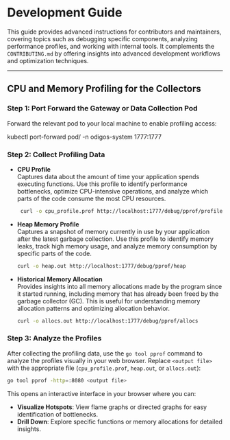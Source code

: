 # Development Guide

This guide provides advanced instructions for contributors and maintainers, covering topics such as debugging specific components, analyzing performance profiles, and working with internal tools. It complements the `CONTRIBUTING.md` by offering insights into advanced development workflows and optimization techniques.

---

## CPU and Memory Profiling for the Collectors

### Step 1: Port Forward the Gateway or Data Collection Pod
Forward the relevant pod to your local machine to enable profiling access:

kubectl port-forward pod/<pod-name> -n odigos-system 1777:1777


### Step 2: Collect Profiling Data

- **CPU Profile**  
   Captures data about the amount of time your application spends executing functions. Use this profile to identify performance bottlenecks, optimize CPU-intensive operations, and analyze which parts of the code consume the most CPU resources.  

   ``` bash
    curl -o cpu_profile.prof http://localhost:1777/debug/pprof/profile?seconds=30 
   ```

- **Heap Memory Profile**  
   Captures a snapshot of memory currently in use by your application after the latest garbage collection. Use this profile to identify memory leaks, track high memory usage, and analyze memory consumption by specific parts of the code.  
   ``` bash
   curl -o heap.out http://localhost:1777/debug/pprof/heap
   ```

- **Historical Memory Allocation**  
   Provides insights into all memory allocations made by the program since it started running, including memory that has already been freed by the garbage collector (GC). This is useful for understanding memory allocation patterns and optimizing allocation behavior.  
    ``` bash
   curl -o allocs.out http://localhost:1777/debug/pprof/allocs
   ```

### Step 3: Analyze the Profiles
After collecting the profiling data, use the `go tool pprof` command to analyze the profiles visually in your web browser. Replace `<output file>` with the appropriate file (`cpu_profile.prof`, `heap.out`, or `allocs.out`):
``` bash
go tool pprof -http=:8080 <output file>
```
This opens an interactive interface in your browser where you can:
- **Visualize Hotspots**: View flame graphs or directed graphs for easy identification of bottlenecks.
- **Drill Down**: Explore specific functions or memory allocations for detailed insights.